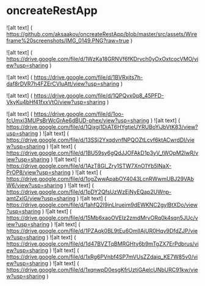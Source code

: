 # oncreateRestApp

![alt text] ( https://github.com/aksaakov/oncreateRestApp/blob/master/src/assets/Wireframe%20screenshots/IMG_0149.PNG?raw=true )

![alt text] ( https://drive.google.com/file/d/1WzKa18GRNVf6fKDrvch0yOxOxtcocVMO/view?usp=sharing )

![alt text] ( https://drive.google.com/file/d/1BVRxjts7h-daf8rDVR7h4FZErCVluAtt/view?usp=sharing )

![alt text] ( https://drive.google.com/file/d/1QPQvx0q8_45PFD-VkyKu4bHf41fxxVtO/view?usp=sharing )

![alt text] ( https://drive.google.com/file/d/1oo-fcUmxi3MUPsBrWcGrAe6dBUD-phex/view?usp=sharing )
![alt text] ( https://drive.google.com/file/d/1Qjxgi1DiAT6HYgtjeUYRUBoYiJbVtK83/view?usp=sharing )
![alt text] ( https://drive.google.com/file/d/13SSj2YxqdvnfNPQOZtLcvf6ktACwrdDI/view?usp=sharing )
![alt text] ( https://drive.google.com/file/d/1BU59sy6gQdJJOFAkD1p3yV_tWOpM2lwR/view?usp=sharing )
![alt text] ( https://drive.google.com/file/d/1AzT8Gl_Zry1STW7XnO1Yb5lNaX-PrOP8/view?usp=sharing )
![alt text] ( https://drive.google.com/file/d/1ogZwwApabOY4043LcnRWwmUBJ29VAbW6/view?usp=sharing )
![alt text] ( https://drive.google.com/file/d/1pDY2QfsUzWzEjNyEQap2UWnp-amtZxIG/view?usp=sharing )
![alt text] ( https://drive.google.com/file/d/1ahfQ2I9inLlrueim9dEWKNC2gylBtXDo/view?usp=sharing )
![alt text] ( https://drive.google.com/file/d/15Mb6xaoOVEIz2zmdMrvORq0k4sqn5JUc/view?usp=sharing )
![alt text] ( https://drive.google.com/file/d/1PZAqk0BL9tEu6OmlIAjUR0Hqv9DfdZJP/view?usp=sharing )
![alt text] ( https://drive.google.com/file/d/1d47BVZTqBMRGHty6b9mTgZX7ErPdbrus/view?usp=sharing )
![alt text] ( https://drive.google.com/file/d/1xRg6PVnbf4SP7mVUsZZdaiq_KE7W85v0/view?usp=sharing )
![alt text] ( https://drive.google.com/file/d/1xqnwpD0esgKfrUztiGAelcUNbURC91kw/view?usp=sharing )

